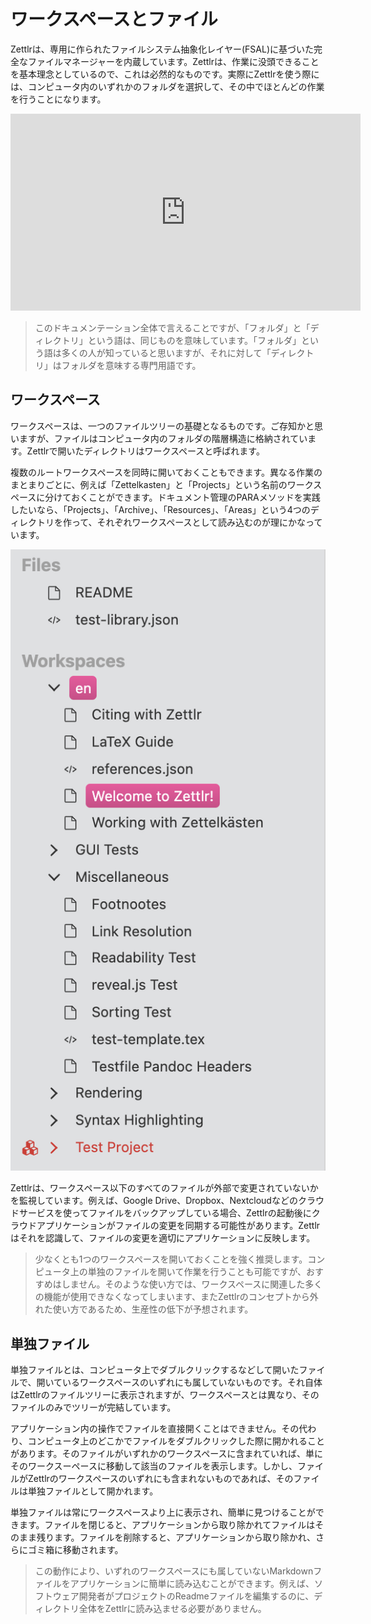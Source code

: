 # ワークスペースとファイル

Zettlrは、専用に作られたファイルシステム抽象化レイヤー(FSAL)に基づいた完全なファイルマネージャーを内蔵しています。Zettlrは、作業に没頭できることを基本理念としているので、これは必然的なものです。実際にZettlrを使う際には、コンピュータ内のいずれかのフォルダを選択して、その中でほとんどの作業を行うことになります。

<iframe width="560" height="315" src="https://www.youtube-nocookie.com/embed/2YX5n8-XVbU" frameborder="0" allow="accelerometer; autoplay; encrypted-media; gyroscope; picture-in-picture" allowfullscreen></iframe>

> このドキュメンテーション全体で言えることですが、「フォルダ」と「ディレクトリ」という語は、同じものを意味しています。「フォルダ」という語は多くの人が知っていると思いますが、それに対して「ディレクトリ」はフォルダを意味する専門用語です。

## ワークスペース

ワークスペースは、一つのファイルツリーの基礎となるものです。ご存知かと思いますが、ファイルはコンピュータ内のフォルダの階層構造に格納されています。Zettlrで開いたディレクトリはワークスペースと呼ばれます。

複数のルートワークスペースを同時に開いておくこともできます。異なる作業のまとまりごとに、例えば「Zettelkasten」と「Projects」という名前のワークスペースに分けておくことができます。ドキュメント管理のPARAメソッドを実践したいなら、「Projects」、「Archive」、「Resources」、「Areas」という4つのディレクトリを作って、それぞれワークスペースとして読み込むのが理にかなっています。

![A screenshot of setup with multiple workspaces and files](../img/file_tree_roots.png)

Zettlrは、ワークスペース以下のすべてのファイルが外部で変更されていないかを監視しています。例えば、Google Drive、Dropbox、Nextcloudなどのクラウドサービスを使ってファイルをバックアップしている場合、Zettlrの起動後にクラウドアプリケーションがファイルの変更を同期する可能性があります。Zettlrはそれを認識して、ファイルの変更を適切にアプリケーションに反映します。

> 少なくとも1つのワークスペースを開いておくことを強く推奨します。コンピュータ上の単独のファイルを開いて作業を行うことも可能ですが、おすすめはしません。そのような使い方では、ワークスペースに関連した多くの機能が使用できなくなってしまいます、またZettlrのコンセプトから外れた使い方であるため、生産性の低下が予想されます。

## 単独ファイル

単独ファイルとは、コンピュータ上でダブルクリックするなどして開いたファイルで、開いているワークスペースのいずれにも属していないものです。それ自体はZettlrのファイルツリーに表示されますが、ワークスペースとは異なり、そのファイルのみでツリーが完結しています。

アプリケーション内の操作でファイルを直接開くことはできません。その代わり、コンピュータ上のどこかでファイルをダブルクリックした際に開かれることがあります。そのファイルがいずれかのワークスペースに含まれていれば、単にそのワークスーペースに移動して該当のファイルを表示します。しかし、ファイルがZettlrのワークスペースのいずれにも含まれないものであれば、そのファイルは単独ファイルとして開かれます。

単独ファイルは常にワークスペースより上に表示され、簡単に見つけることができます。ファイルを閉じると、アプリケーションから取り除かれてファイルはそのまま残ります。ファイルを削除すると、アプリケーションから取り除かれ、さらにゴミ箱に移動されます。

> この動作により、いずれのワークスペースにも属していないMarkdownファイルをアプリケーションに簡単に読み込むことができます。例えば、ソフトウェア開発者がプロジェクトのReadmeファイルを編集するのに、ディレクトリ全体をZettlrに読み込ませる必要がありません。
